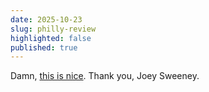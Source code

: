 ```yaml
---
date: 2025-10-23
slug: philly-review
highlighted: false
published: true
---
```

Damn, [this is nice](https://xpn.org/jeff-tweedy-brings-twilight-override-to-union-transfer/). Thank you, Joey Sweeney.